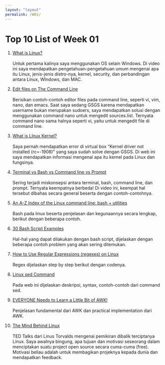 ```yaml
---
layout: "layout"
permalink: /W01/
---
```


# Top 10 List of Week 01

1. [What is Linux?](https://www.youtube.com/watch?v=zA3vmx0GaO8&list=PLGvKANLJ_GKJeKnpdjqlGTIYucT5W558r&index=1)<br><br>
Untuk pertama kalinya saya menggunakan OS selain Windows. Di video ini saya mendapatkan pengetahuan-pengetahuan umum mengenai apa itu Linux, jenis-jenis distro-nya, kernel, security, dan perbandingan antara Linux, WIndows, dan MAC.

2. [Edit files on The Command Line](https://www.howtoforge.com/faq/how-to-edit-files-on-the-command-line)<br><br>
Berisikan contoh-contoh editor files pada command line, seperti vi, vim, nano, dan emacs. Saat saya sedang GSGS karena mendapatkan username bukan merupakan sudoers, saya mendapatkan solusi dengan menggunakan command nano untuk mengedit sources.list. Ternyata command nano sama halnya seperti vi, yaitu untuk mengedit file di command line. 

3. [What is LInux Kernel?](https://www.howtogeek.com/howto/31632/what-is-the-linux-kernel-and-what-does-it-do/)<br><br>
Saya pernah mendapatkan error di virtual box “Kernel driver not installed (rc=-1908)” yang saya sudah solve dengan GSGS. Di web ini saya mendapatkan informasi mengenai apa itu kernel pada Linux dan fungsinya.

4. [Terminal vs Bash vs Command line vs Prompt](https://www.youtube.com/watch?v=hMSByvFHOro)<br><br>
Sering terjadi miskonsepsi antara terminal, bash, command line, dan prompt. Ternyata keempatnya berbeda! Di video ini, keempat hal tersebut dibahas secara general beserta dengan contoh-contohnya.

5. [An A-Z Index of the Linux command line: bash + utilities](https://ss64.com/bash/)<br><br>
Bash pada linux beserta penjelasan dan kegunaannya secara lengkap, berikut dengan beberapa contoh.

6. [30 Bash Script Examples](https://linuxhint.com/30_bash_script_examples/#t23)<br><br>
Hal-hal yang dapat dilakukan dengan bash script, dijelaskan dengan beberapa contoh problem yang akan sering ditemukan.

7. [How to Use Regular Expressions (regexes) on Linux](https://www.howtogeek.com/661101/how-to-use-regular-expressions-regexes-on-linux/)<br><br>
Regex dijelaskan step by step berikut dengan codenya.

8. [Linux sed Command](https://www.computerhope.com/unix/used.htm)<br><br>
Pada web ini dijelaskan deskripsi, syntax, contoh-contoh dari command sed.


9. [EVERYONE Needs to Learn a Little Bit of AWK!](https://www.youtube.com/watch?v=jJ02kEETw70)<br><br>
Penjelasan fundamental dari AWK dan practical implementation dari AWK.

10. [The Mind Behind Linux](https://www.youtube.com/watch?v=o8NPllzkFhE&list=PLGvKANLJ_GKJeKnpdjqlGTIYucT5W558r&index=3)<br><br>
TED Talks dari Linus Torvalds mengenai pemikiran dibalik terciptanya Linux. Saya awalnya bingung, apa tujuan dan motivasi seseorang dalam menciptakan suatu project open source secara cuma-cuma (free). Motivasi beliau adalah untuk membagikan projeknya kepada dunia dan mendapatkan feedback. 

